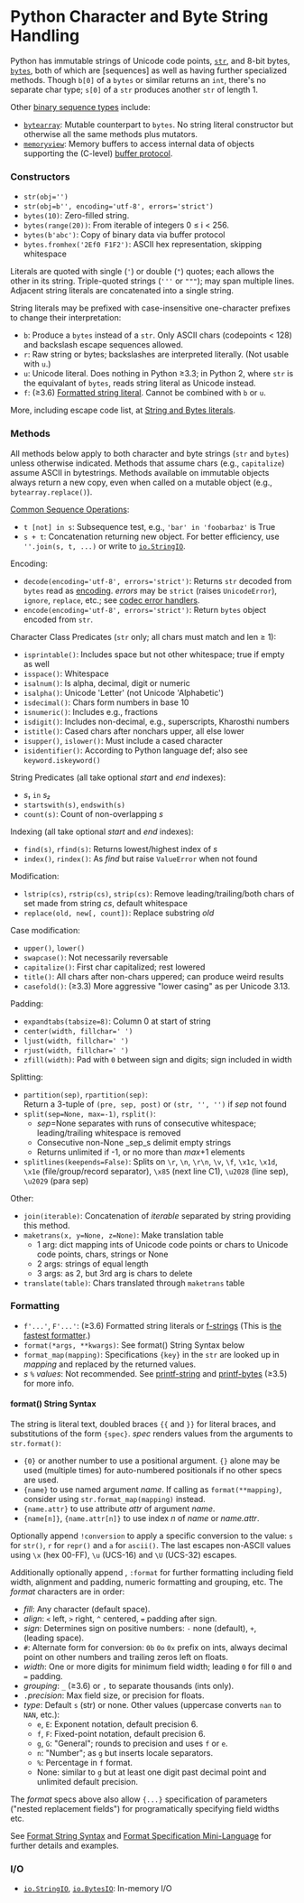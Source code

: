 Python Character and Byte String Handling
=========================================

Python has immutable strings of Unicode code points, [`str`], and
8-bit bytes, [`bytes`], both of which are [sequences] as well as
having further specialized methods. Though `b[0]` of a `bytes` or
similar returns an `int`, there's no separate char type; `s[0]` of a
`str` produces another `str` of length 1.

Other [binary sequence types][binseq] include:
* [`bytearray`]: Mutable counterpart to `bytes`. No string literal
  constructor but otherwise all the same methods plus mutators.
* [`memoryview`]: Memory buffers to access internal data of objects
  supporting the (C-level) [buffer protocol].

### Constructors

* `str(obj='')`
* `str(obj=b'', encoding='utf-8', errors='strict')`
* `bytes(10)`: Zero-filled string.
* `bytes(range(20))`: From iterable of integers 0 ≤ i < 256.
* `bytes(b'abc')`: Copy of binary data via buffer protocol
* `bytes.fromhex('2Ef0 F1F2')`: ASCII hex representation, skipping whitespace

Literals are quoted with single (`'`) or double (`"`) quotes; each
allows the other in its string. Triple-quoted strings (`'''` or
`"""`); may span multiple lines. Adjacent string literals are
concatenated into a single string.

String literals may be prefixed with case-insensitive one-character
prefixes to change their interpretation:
- `b`: Produce a `bytes` instead of a `str`. Only ASCII chars
  (codepoints < 128) and backslash escape sequences allowed.
- `r`: Raw string or bytes; backslashes are interpreted literally.
  (Not usable with `u`.)
- `u`: Unicode literal. Does nothing in Python ≥3.3; in Python 2,
  where `str` is the equivalant of `bytes`, reads string literal as
  Unicode instead.
- `f`: (≥3.6) [Formatted string literal][f-strings]. Cannot be
  combined with `b` or `u`.

More, including escape code list, at [String and Bytes literals].

### Methods

All methods below apply to both character and byte strings (`str` and
`bytes`) unless otherwise indicated. Methods that assume chars (e.g.,
`capitalize`) assume ASCII in bytestrings. Methods available on
immutable objects always return a new copy, even when called on a
mutable object (e.g., `bytearray.replace()`).

[Common Sequence Operations](sequence.md):
* `t [not] in s`: Subsequence test, e.g., `'bar' in 'foobarbaz'` is True
* `s + t`: Concatenation returning new object. For better efficiency,
  use `''.join(s, t, ...)` or write to [`io.StringIO`].

Encoding:
* `decode(encoding='utf-8', errors='strict')`: Returns `str` decoded
  from `bytes` read as [encoding]. _errors_ may be `strict` (raises
  `UnicodeError`), `ignore`, `replace`, etc.; see [codec error handlers].
* `encode(encoding='utf-8', errors='strict')`: Return `bytes` object
  encoded from `str`.

Character Class Predicates (`str` only; all chars must match and len ≥ 1):
* `isprintable()`: Includes space but not other whitespace;
   true if empty as well
* `isspace()`: Whitespace
* `isalnum()`: Is alpha, decimal, digit or numeric
* `isalpha()`: Unicode 'Letter' (not Unicode 'Alphabetic')
* `isdecimal()`: Chars form numbers in base 10
* `isnumeric()`: Includes e.g., fractions
* `isdigit()`: Includes non-decimal, e.g., superscripts, Kharosthi numbers
* `istitle()`: Cased chars after nonchars upper, all else lower
* `isupper()`, `islower()`: Must include a cased character
* `isidentifier()`: According to Python language def; also see
  `keyword.iskeyword()`

String Predicates (all take optional _start_ and _end_ indexes):
* _s₁_ `in` _s₂_
* `startswith(s)`, `endswith(s)`
* `count(s)`: Count of non-overlapping _s_

Indexing (all take optional _start_ and _end_ indexes):
* `find(s)`, `rfind(s)`: Returns lowest/highest index of _s_
* `index()`, `rindex()`: As _find_ but raise `ValueError` when not found

Modification:
* `lstrip(cs)`, `rstrip(cs)`, `strip(cs)`: Remove leading/trailing/both
  chars of set made from string _cs_, default whitespace
* `replace(old, new[, count])`: Replace substring _old_

Case modification:
* `upper()`, `lower()`
* `swapcase()`: Not necessarily reversable
* `capitalize()`: First char capitalized; rest lowered
* `title()`: All chars after non-chars uppered; can produce weird results
* `casefold()`: (≥3.3) More aggressive "lower casing" as per Unicode 3.13.

Padding:
* `expandtabs(tabsize=8)`: Column 0 at start of string
* `center(width, fillchar=' ')`
* `ljust(width, fillchar=' ')`
* `rjust(width, fillchar=' ')`
* `zfill(width)`: Pad with `0` between sign and digits; sign included in width

Splitting:
* `partition(sep)`, `rpartition(sep)`:  
   Return a 3-tuple of `(pre, sep, post)` or `(str, '', '')` if _sep_ not found
* `split(sep=None, max=-1)`, `rsplit()`:
  - _sep_=None separates with runs of consecutive whitespace;
    leading/trailing whitespace is removed
  - Consecutive non-None _sep_s delimit empty strings
  - Returns unlimited if -1, or no more than _max_+1 elements
* `splitlines(keepends=False)`: Splits on `\r`, `\n`, `\r\n`,
   `\v`, `\f`, `\x1c`, `\x1d`, `\x1e` (file/group/record separator),
   `\x85` (next line C1), `\u2028` (line sep), `\u2029` (para sep)


Other:
* `join(iterable)`: Concatenation of _iterable_
  separated by string providing this method.
* `maketrans(x, y=None, z=None)`: Make translation table
  - 1 arg: dict mapping ints of Unicode code points or chars to
    Unicode code points, chars, strings or None
  - 2 args: strings of equal length
  - 3 args: as 2, but 3rd arg is chars to delete
* `translate(table)`: Chars translated through `maketrans` table

### Formatting

* `f'...'`, `F'...'`: (≥3.6) Formatted string literals or [f-strings]
  (This is [the fastest formatter][fstr-fast].)
* `format(*args, **kwargs)`: See format() String Syntax below
* `format_map(mapping)`: Specifications `{key}` in the `str` are looked up
  in _mapping_ and replaced by the returned values.
* _s_ `%` _values_: Not recommended. See [printf-string] and
  [printf-bytes] (≥3.5) for more info.

#### format() String Syntax

The string is literal text, doubled braces `{{` and `}}` for literal
braces, and substitutions of the form `{spec}`. _spec_ renders values
from the arguments to `str.format()`:
- `{0}` or another number to use a positional argument. `{}` alone may
  be used (multiple times) for auto-numbered positionals if no other
  specs are used.
- `{name}` to use named argument _name_. If calling as `format(**mapping)`,
   consider using `str.format_map(mapping)` instead.
- `{name.attr}` to use attribute _attr_ of argument _name_.
- `{name[n]}`, `{name.attr[n]}` to use index _n_ of _name_ or _name.attr_.

Optionally append `!conversion` to apply a specific conversion to the value: `s`
for `str()`, `r` for `repr()` and `a` for `ascii()`. The last escapes
non-ASCII values using `\x` (hex 00-FF), `\u` (UCS-16) and `\U`
(UCS-32) escapes.

Additionally optionally append , `:format` for further formatting
including field width, alignment and padding, numeric formatting and
grouping, etc. The _format_ characters are in order:
- _fill_: Any character (default space).
- _align_: `<` left, `>` right, `^` centered, `=` padding after sign.
- _sign_: Determines sign on positive numbers:
  `-` none (default), `+`, ` ` (leading space).
- `#`: Alternate form for conversion: `0b` `0o` `0x` prefix on ints,
  always decimal point on other numbers and trailing zeros left on floats.
- _width_: One or more digits for minimum field width;
  leading `0` for fill `0` and `=` padding.
- _grouping_: `_` (≥3.6) or `,` to separate thousands (ints only).
- `.`_precision_: Max field size, or precision for floats.
- _type_: Default `s` (str) or none. Other values
  (uppercase converts `nan` to `NAN`, etc.):
  - `e`, `E`: Exponent notation, default precision 6.
  - `f`, `F`: Fixed-point notation, default precision 6.
  - `g`, `G`: "General"; rounds to precision and uses `f` or `e`.
  - `n`: "Number"; as `g` but inserts locale separators.
  - `%`: Percentage in `f` format.
  - None: similar to `g` but at least one digit past decimal point
    and unlimited default precision.

The _format_ specs above also allow `{...}` specification of
parameters ("nested replacement fields") for programatically
specifying field widths etc.

See [Format String Syntax] and [Format Specification Mini-Language]
for further details and examples.

### I/O

* [`io.StringIO`], [`io.BytesIO`]: In-memory I/O



[String and Bytes literals]: https://docs.python.org/3/reference/lexical_analysis.html#strings
[`bytearray`]: https://docs.python.org/3/library/stdtypes.html#bytearray-objects
[`bytes`]: https://docs.python.org/3/library/stdtypes.html#bytes
[`io.BytesIO`]: https://docs.python.org/3/library/io.html#io.BytesIO
[`io.StringIO`]: https://docs.python.org/3/library/io.html#io.StringIO
[`memoryview`]: https://docs.python.org/3/library/stdtypes.html#memoryview
[`str`]: https://docs.python.org/3/library/stdtypes.html#text-sequence-type-str
[binseq]: https://docs.python.org/3/library/stdtypes.html#binaryseq
[buffer protocol]: https://docs.python.org/3/c-api/buffer.html
[codec error handlers]: https://docs.python.org/3/library/codecs.html#error-handlers
[encoding]: https://docs.python.org/3/library/codecs.html#standard-encodings
[f-strings]: https://docs.python.org/3/reference/lexical_analysis.html#f-strings
[format specification mini-language]: https://docs.python.org/3/library/string.html#formatspec
[format string syntax]: https://docs.python.org/3/library/string.html#formatstrings
[fstr-fast]: https://twitter.com/raymondh/status/1076533323961327616
[printf-bytes]: https://docs.python.org/3/library/stdtypes.html#printf-style-bytes-formatting
[printf-string]: https://docs.python.org/3/library/stdtypes.html#printf-style-string-formatting
